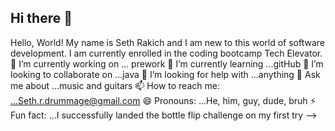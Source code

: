 ## Hi there 👋
Hello, World! My name is Seth Rakich and I am new to this world of software development. I am currently enrolled in the coding bootcamp Tech Elevator. 
🔭 I’m currently working on ... prework
🌱 I’m currently learning ...gitHub
👯 I’m looking to collaborate on ...java
🤔 I’m looking for help with ...anything
💬 Ask me about ...music and guitars
📫 How to reach me: ...Seth.r.drummage@gmail.com
😄 Pronouns: ...He, him, guy, dude, bruh
⚡ Fun fact: ...I successfully landed the bottle flip challenge on my first try
-->
<!--Hello, World! My name is Seth Rakich and I am new to this world of software development. I am currently enrolled in the coding bootcamp Tech Elevator. 
**Sethysan/SethySan** is a ✨ _special_ ✨ repository because its `README.md` (this file) appears on your GitHub profile.

Here are some ideas to get you started:

- 🔭 I’m currently working on ... prework
- 🌱 I’m currently learning ...gitHub
- 👯 I’m looking to collaborate on ...java
- 🤔 I’m looking for help with ...anything
- 💬 Ask me about ...music and guitars
- 📫 How to reach me: ...Seth.r.drummage@gmail.com
- 😄 Pronouns: ...He, him, guy, dude, bruh
- ⚡ Fun fact: ...I successfully landed the bottle flip challenge on my first try
-->
